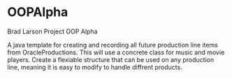# OOPAlpha
Brad Larson
Project OOP Alpha

A java template for creating and recording all future production line items from OracleProductions.
This will use a concrete class for music and movie players.
Create a flexiable structure that can be used on any production line, meaning it is easy to modify to handle diffrent products.
